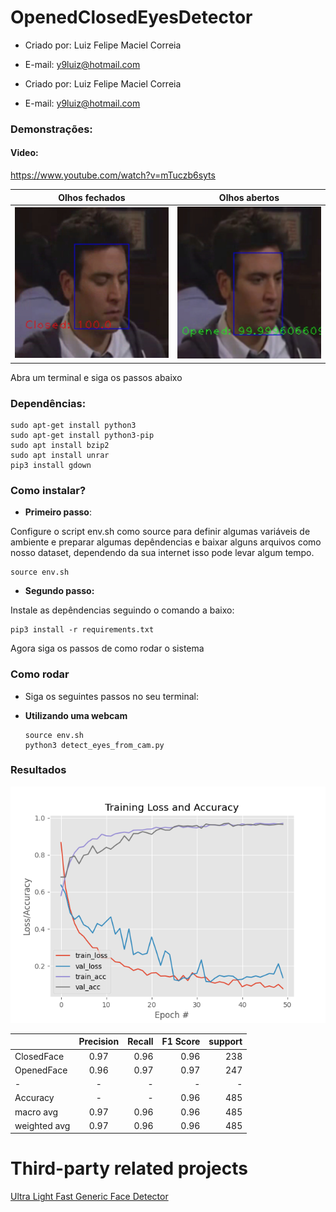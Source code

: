 # OpenedClosedEyesDetector

* Criado por: Luiz Felipe Maciel Correia
* E-mail: y9luiz@hotmail.com


* Criado por: Luiz Felipe Maciel Correia
* E-mail: y9luiz@hotmail.com


### Demonstrações:

#### Video: 

https://www.youtube.com/watch?v=mTuczb6syts

Olhos fechados            |  Olhos abertos
:-------------------------:|:-------------------------:
![](demo_closed_img.jpg)  |  ![](demo_opened_img.jpg)

Abra um terminal e siga os passos abaixo


### Dependências:

    sudo apt-get install python3
    sudo apt-get install python3-pip
    sudo apt install bzip2
    sudo apt install unrar
    pip3 install gdown

### Como instalar?

*   <b>Primeiro passo</b>:

Configure o script env.sh como source para definir algumas variáveis de ambiente e preparar algumas depêndencias e baixar alguns arquivos como nosso dataset, dependendo da sua internet isso pode levar algum tempo.

    source env.sh

*   <b>Segundo passo:</b>

Instale as depêndencias seguindo o comando a baixo:

    pip3 install -r requirements.txt

Agora siga os passos de como rodar o sistema

### Como rodar

*   Siga os seguintes passos no seu terminal:
*   <b>Utilizando uma webcam</b>

    ```
    source env.sh
    python3 detect_eyes_from_cam.py
    ```

### Resultados

![imagem](plot_novo.png)

|      |  Precision  |    Recall    |    F1 Score       |   support       |
| :---         |     :---:      |          ---: |      ---:  |     ---:  |
| ClosedFace   | 0.97     |  0.96   | 0.96      |     238      |
| OpenedFace     | 0.96       | 0.97    |      0.97    |     247      |
| -     | -       | -    |      -    |     -     |
| Accuracy     |   -     | -    |      0.96    |     485      |
| macro avg     | 0.97       | 0.96    |      0.96    |     485      |
| weighted avg     | 0.97       | 0.96    |      0.96    |     485      |

# Third-party related projects


[Ultra Light Fast Generic Face Detector](https://github.com/Linzaer/Ultra-Light-Fast-Generic-Face-Detector-1MB)
